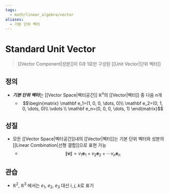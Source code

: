 ```yaml
---
tags:
  - math/linear_algebra/vector
aliases:
  - 기본 단위 벡터
---
```

# Standard Unit Vector
> [[Vector Component|성분]]이 0과 1로만 구성된 [[Unit Vector|단위 벡터]]
## 정의
+ ***기본 단위 벡터***는 [[Vector Space|벡터공간]] $\mathbb R^n$의 [[Vector|벡터]] 중 다음 n개
	+ $$\begin{matrix}
\mathbf e_1=(1, 0, 0, \dots, 0)\\
\mathbf e_2=(0, 1, 0, \dots, 0)\\
\vdots \\ 
\mathbf e_n=(0, 0, 0, \dots, 1)
\end{matrix}$$
## 성질
+ 모든 [[Vector Space|벡터공간]]내의 [[Vector|벡터]]는 기본 단위 벡터와 성분의 [[Linear Combination|선형 결합]]으로 표현 가능
	+ $$\lVert \mathbf v\rVert = v_1\mathbf e_1 + v_2\mathbf e_2 +\cdots v_n\mathbf e_n$$
## 관습
+ $\mathbb R^2$, $\mathbb R^3$ 에서는 $e_1$, $e_2$, $e_3$ 대신 $i$, $j$, $k$로 표기  